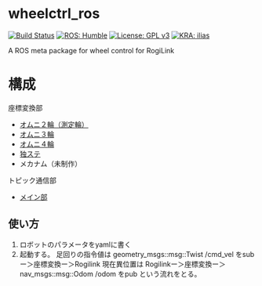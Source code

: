 # wheelctrl_ros
[![Build Status](https://app.travis-ci.com/KeioRoboticsAssociation/wheelctrl_ros.svg?branch=main)](https://app.travis-ci.com/KeioRoboticsAssociation/wheelctrl_ros) [![ROS: Humble](https://img.shields.io/badge/ROS-Noetic-brightgreen)](https://docs.ros.org/en/humble/index.html)  [![License: GPL v3](https://img.shields.io/badge/License-GPLv3-blue.svg)](https://www.gnu.org/licenses/gpl-3.0) [![KRA: ilias](https://img.shields.io/badge/KRA-ilias-blue.svg)](https://keiorogiken.wordpress.com/)

A ROS meta package for wheel control for RogiLink

# 構成
座標変換部
- [オムニ２輪（測定輪）](/wheelctrl_ros/wheelctrl_ros2/src/omni_2w.cpp)
- [オムニ３輪](/wheelctrl_ros/wheelctrl_ros2/src/omni_3w.cpp)
- [オムニ４輪](/wheelctrl_ros/wheelctrl_ros2/src/omni_4w.cpp)
- [独ステ](/wheelctrl_ros/wheelctrl_ros2/src/steering.cpp)
- メカナム（未制作）

トピック通信部
- [メイン部](/wheelctrl_ros/wheelctrl_ros2/src/general_wheelctrl.hpp)

## 使い方
1. ロボットのパラメータをyamlに書く
2. 起動する。
足回りの指令値は geometry_msgs::msg::Twist /cmd_vel をsubー＞座標変換ー＞Rogilink
現在異位置は    Rogilinkー＞座標変換ー＞nav_msgs::msg::Odom /odom をpub
という流れをとる。


